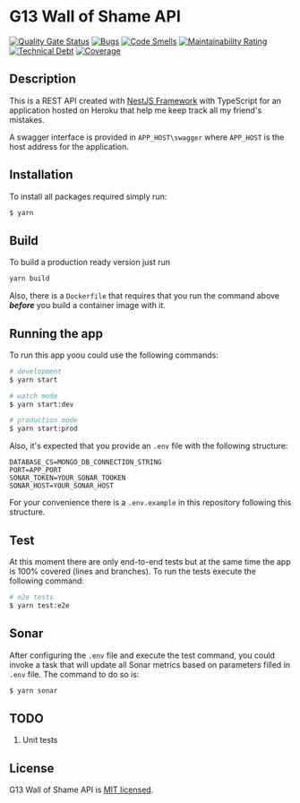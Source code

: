 # G13 Wall of Shame API
[![Quality Gate Status](https://sonarcloud.io/api/project_badges/measure?project=g13-wall-of-shame-api&metric=alert_status)](https://sonarcloud.io/dashboard?id=g13-wall-of-shame-api)
[![Bugs](https://sonarcloud.io/api/project_badges/measure?project=g13-wall-of-shame-api&metric=bugs)](https://sonarcloud.io/dashboard?id=g13-wall-of-shame-api)
[![Code Smells](https://sonarcloud.io/api/project_badges/measure?project=g13-wall-of-shame-api&metric=code_smells)](https://sonarcloud.io/dashboard?id=g13-wall-of-shame-api)
[![Maintainability Rating](https://sonarcloud.io/api/project_badges/measure?project=g13-wall-of-shame-api&metric=sqale_rating)](https://sonarcloud.io/dashboard?id=g13-wall-of-shame-api)
[![Technical Debt](https://sonarcloud.io/api/project_badges/measure?project=g13-wall-of-shame-api&metric=sqale_index)](https://sonarcloud.io/dashboard?id=g13-wall-of-shame-api)
[![Coverage](https://sonarcloud.io/api/project_badges/measure?project=g13-wall-of-shame-api&metric=coverage)](https://sonarcloud.io/dashboard?id=g13-wall-of-shame-api)
## Description

This is a REST API created with [NestJS Framework](https://github.com/nestjs/nest) with TypeScript for an application hosted on Heroku that help me keep track all my friend's mistakes.

A swagger interface is provided in `APP_HOST\swagger` where `APP_HOST` is the host address for the application.

## Installation

To install all packages required simply run:

```bash
$ yarn
```

## Build
To build a production ready version just run

```bash
yarn build
```

Also, there is a `Dockerfile` that requires that you run the command above ___before___ you build a container image with it.

## Running the app

To run this app yoou could use the following commands:

```bash
# development
$ yarn start

# watch mode
$ yarn start:dev

# production mode
$ yarn start:prod
```

Also, it's expected that you provide an `.env` file with the following structure:

```env
DATABASE_CS=MONGO_DB_CONNECTION_STRING
PORT=APP_PORT
SONAR_TOKEN=YOUR_SONAR_TOOKEN
SONAR_HOST=YOUR_SONAR_HOST
```

For your convenience there is a `.env.example` in this repository following this structure.

## Test

At this moment there are only end-to-end tests but at the same time the app is 100% covered (lines and branches). To run the tests execute the following command:

```bash
# e2e tests
$ yarn test:e2e
```

## Sonar
After configuring the `.env` file and execute the test command, you could invoke a task that will update all Sonar metrics based on parameters filled in `.env` file. The command to do so is:

```bash
$ yarn sonar
```

## TODO

1. Unit tests

## License

  G13 Wall of Shame API is [MIT licensed](https://github.com/jpmoura/g13-wall-of-shame-api/blob/master/LICENSE).
